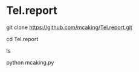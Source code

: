 # Tel.report

git clone
https://github.com/mcaking/Tel.report.git


cd Tel.report


ls


python mcaking.py


